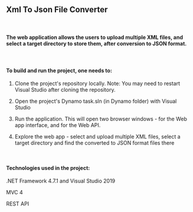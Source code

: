 ## Xml To Json File Converter
<br />

#### **The web application allows the users to upload multiple XML files, and select a target directory to store them, after conversion to JSON format.**

<br />

#### **To build and run the project, one needs to:**

1. Clone the project's repository locally.
   Note: You may need to restart Visual Studio after cloning the repository.

3. Open the project's Dynamo task.sln (in Dynamo folder) with Visual Studio

4. Run the application. This will open two browser windows - for the Web app interface, and for the Web API.

5. Explore the web app - select and upload multiple XML files, select a target directory and find the converted to JSON format files there

<br />


#### **Technologies used in the project**:

.NET Framework 4.7.1 and Visual Studio 2019

MVC 4

REST API

<br />
